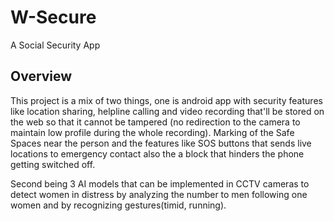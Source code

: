 # W-Secure

A Social Security App

## Overview 

This project is a mix of two things, one is android app with security features like location sharing, helpline calling and video recording that'll be stored on the web so that it cannot be tampered (no redirection to the camera to maintain low profile during the whole recording). Marking of the Safe Spaces near the person and the features like SOS buttons that sends live locations to emergency contact also the a block that hinders the phone getting switched off.

Second being 3 AI models that can be implemented in CCTV cameras to detect women in distress by analyzing the number to men following one women and by recognizing gestures(timid, running).
